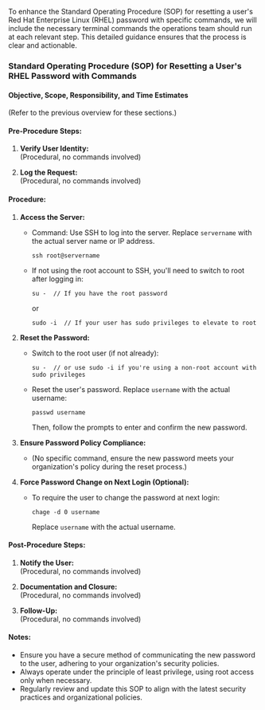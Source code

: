 To enhance the Standard Operating Procedure (SOP) for resetting a user's Red Hat Enterprise Linux (RHEL) password with specific commands, we will include the necessary terminal commands the operations team should run at each relevant step. This detailed guidance ensures that the process is clear and actionable.

### Standard Operating Procedure (SOP) for Resetting a User's RHEL Password with Commands

#### Objective, Scope, Responsibility, and Time Estimates
(Refer to the previous overview for these sections.)

#### Pre-Procedure Steps:
1. **Verify User Identity:**  
   (Procedural, no commands involved)

2. **Log the Request:**  
   (Procedural, no commands involved)

#### Procedure:

1. **Access the Server:**
   - Command: Use SSH to log into the server. Replace `servername` with the actual server name or IP address.
     ```
     ssh root@servername
     ```
   - If not using the root account to SSH, you'll need to switch to root after logging in:
     ```
     su -  // If you have the root password
     ```
     or
     ```
     sudo -i  // If your user has sudo privileges to elevate to root
     ```

2. **Reset the Password:**
   - Switch to the root user (if not already):
     ```
     su -  // or use sudo -i if you're using a non-root account with sudo privileges
     ```
   - Reset the user's password. Replace `username` with the actual username:
     ```
     passwd username
     ```
     Then, follow the prompts to enter and confirm the new password.

3. **Ensure Password Policy Compliance:**
   - (No specific command, ensure the new password meets your organization's policy during the reset process.)

4. **Force Password Change on Next Login (Optional):**
   - To require the user to change the password at next login:
     ```
     chage -d 0 username
     ```
     Replace `username` with the actual username.

#### Post-Procedure Steps:

1. **Notify the User:**  
   (Procedural, no commands involved)

2. **Documentation and Closure:**  
   (Procedural, no commands involved)

3. **Follow-Up:**  
   (Procedural, no commands involved)

#### Notes:
- Ensure you have a secure method of communicating the new password to the user, adhering to your organization's security policies.
- Always operate under the principle of least privilege, using root access only when necessary.
- Regularly review and update this SOP to align with the latest security practices and organizational policies.
